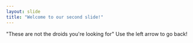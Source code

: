 ```yaml
---
layout: slide
title: "Welcome to our second slide!"
---
```

"These are not the droids you're looking for"
Use the left arrow to go back!
